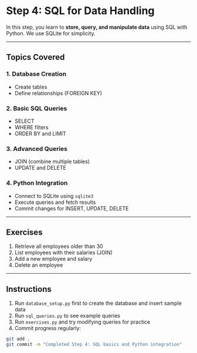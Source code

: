 # Step 4: SQL for Data Handling

In this step, you learn to **store, query, and manipulate data** using SQL with Python. We use SQLite for simplicity.

---

## Topics Covered

### 1. Database Creation
- Create tables
- Define relationships (FOREIGN KEY)

### 2. Basic SQL Queries
- SELECT
- WHERE filters
- ORDER BY and LIMIT

### 3. Advanced Queries
- JOIN (combine multiple tables)
- UPDATE and DELETE

### 4. Python Integration
- Connect to SQLite using `sqlite3`
- Execute queries and fetch results
- Commit changes for INSERT, UPDATE, DELETE

---

## Exercises

1. Retrieve all employees older than 30
2. List employees with their salaries (JOIN)
3. Add a new employee and salary
4. Delete an employee

---

## Instructions

1. Run `database_setup.py` first to create the database and insert sample data
2. Run `sql_queries.py` to see example queries
3. Run `exercises.py` and try modifying queries for practice
4. Commit progress regularly:

```bash
git add .
git commit -m "Completed Step 4: SQL basics and Python integration"
